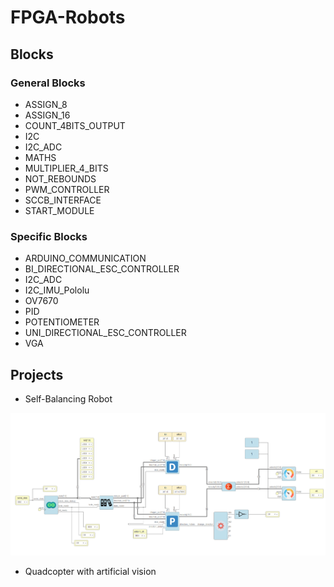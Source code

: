 # FPGA-Robots

## Blocks

### General Blocks
- ASSIGN_8
- ASSIGN_16
- COUNT_4BITS_OUTPUT
- I2C
- I2C_ADC
- MATHS
- MULTIPLIER_4_BITS
- NOT_REBOUNDS
- PWM_CONTROLLER
- SCCB_INTERFACE
- START_MODULE

### Specific Blocks

- ARDUINO_COMMUNICATION
- BI_DIRECTIONAL_ESC_CONTROLLER
- I2C_ADC
- I2C_IMU_Pololu
- OV7670
- PID
- POTENTIOMETER
- UNI_DIRECTIONAL_ESC_CONTROLLER
- VGA



## Projects

- Self-Balancing Robot

![Schematic Altium](/docs/Photos/final.PNG)

- Quadcopter with artificial vision
